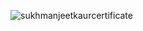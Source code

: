 ![sukhmanjeetkaurcertificate](https://user-images.githubusercontent.com/87376487/127843068-2a57fc95-4ed3-47a8-9119-2420513bd414.png)
